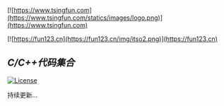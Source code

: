 [![https://www.tsingfun.com](https://www.tsingfun.com/statics/images/logo.png)](https://www.tsingfun.com)

[![https://fun123.cn](https://fun123.cn/img/itso2.png)](https://fun123.cn)

***C/C++代码集合***
---------------------------------------

[![License](https://img.shields.io/badge/License-Apache%202.0-blue.svg)](https://opensource.org/licenses/Apache-2.0)

持续更新...
